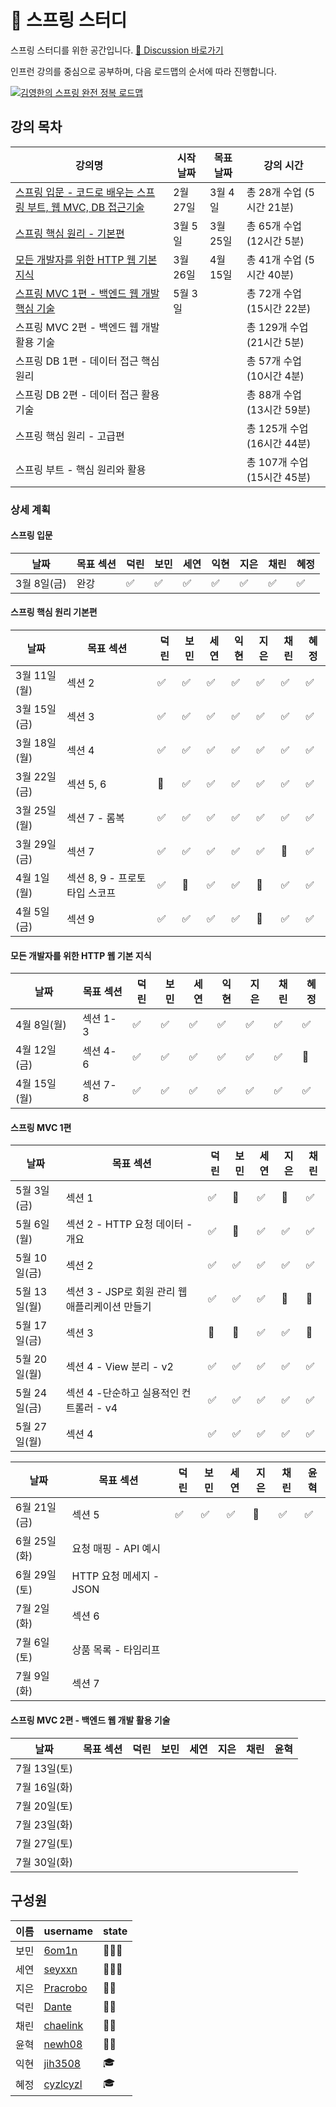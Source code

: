 # 🌱 스프링 스터디

스프링 스터디를 위한 공간입니다. [📒 Discussion 바로가기](https://github.com/2024-SpringStudy/spring/discussions)  

인프런 강의를 중심으로 공부하며, 다음 로드맵의 순서에 따라 진행합니다.  

[![김영한의 스프링 완전 정복 로드맵](https://ifh.cc/g/W2MDov.jpg)](https://www.inflearn.com/roadmaps/373)


## 강의 목차
| 강의명 | 시작 날짜 | 목표 날짜 | 강의 시간 |
| ---- | ---- | ---- | --- |
| [스프링 입문 - 코드로 배우는 스프링 부트, 웹 MVC, DB 접근기술](#스프링-입문) | 2월 27일 | 3월 4일 | 총 28개 수업 (5시간 21분) |
| [스프링 핵심 원리 - 기본편](#스프링-핵심-원리-기본편) | 3월 5일 | 3월 25일 | 	총 65개 수업 (12시간 5분) |
| [모든 개발자를 위한 HTTP 웹 기본 지식](#모든-개발자를-위한-HTTP-웹-기본-지식) | 3월 26일 | 4월 15일 | 총 41개 수업 (5시간 40분) |
| [스프링 MVC 1편 - 백엔드 웹 개발 핵심 기술](#스프링-MVC-1편) | 5월 3일 | | 총 72개 수업 (15시간 22분) |
| 스프링 MVC 2편 - 백엔드 웹 개발 활용 기술 | | | 총 129개 수업 (21시간 5분) |
| 스프링 DB 1편 - 데이터 접근 핵심 원리 | | | 총 57개 수업 (10시간 4분) |
| 스프링 DB 2편 - 데이터 접근 활용 기술 | | | 총 88개 수업 (13시간 59분) |
| 스프링 핵심 원리 - 고급편 | | | 총 125개 수업 (16시간 44분) |
| 스프링 부트 - 핵심 원리와 활용 | | | 총 107개 수업 (15시간 45분) |

### 상세 계획
#### 스프링 입문
| 날짜 | 목표 섹션 | 덕린 | 보민 | 세연 | 익현 | 지은 | 채린 | 혜정 |
| --- | ------- | --- | --- | ---| ---|---- | ----| -----|
| 3월 8일(금) | 완강 |   ✅    |  ✅   |  ✅ |  ✅   |  ✅   |  ✅   |  ✅     |

#### 스프링 핵심 원리 기본편
| 날짜 | 목표 섹션 | 덕린 | 보민 | 세연 | 익현 | 지은 | 채린 | 혜정 |
| --- | ------- | --- | --- | ---| ---|---- | ----| -----|
| 3월 11일(월) | 섹션 2 |   ✅   |  ✅   |  ✅ |  ✅ |   ✅  |   ✅   |  ✅     |
| 3월 15일(금) | 섹션 3 |    ✅   |   ✅   |  ✅  |   ✅ |   ✅   |    ✅   |    ✅   |
| 3월 18일(월) | 섹션 4 |   ✅  |  ✅   |   ✅  |   ✅ |   ✅   |   ✅    |   ✅    |
| 3월 22일(금) | 섹션 5, 6|   🔺   |   ✅  | ✅  |   ✅|    ✅ |    ✅  |   ✅   |
| 3월 25일(월) | 섹션 7 - 롬복 |   ✅  |   ✅  |  ✅ |  ✅ |   ✅  |  ✅   |   ✅  |
| 3월 29일(금) | 섹션 7 |  ✅  |  ✅  |  ✅  | ✅   |  ✅  |   🔺   |  ✅    |
| 4월 1일(월) | 섹션 8, 9 - 프로토타입 스코프 |  ✅  |  🔺  |  ✅  | ✅   |  🔺  |   ✅   |    ✅  |
| 4월 5일(금) | 섹션 9 |  ✅   | ✅    |  ✅   |  ✅   |  🔺  |  ✅     |   ✅    |

#### 모든 개발자를 위한 HTTP 웹 기본 지식
| 날짜 | 목표 섹션 | 덕린 | 보민 | 세연 | 익현 | 지은 | 채린 | 혜정 |
| --- | ------- | --- | --- | ---| ---|---- | ----| -----|
| 4월 8일(월) | 섹션 1-3 |   ✅   |   ✅  |  ✅ |  ✅ |  ✅   |  ✅    |    ✅  |
| 4월 12일(금) | 섹션 4-6 |    ✅  |  ✅   | ✅  | ✅  |  ✅   |   ✅   |  🔺    |
| 4월 15일(월) | 섹션 7-8 |   ✅   |  ✅   |  ✅ |  ✅ |  ✅   |    ✅  |   ✅   |

#### 스프링 MVC 1편
| 날짜 | 목표 섹션 | 덕린 | 보민 | 세연 | 지은 | 채린 | 
| --- | ------- | --- | --- | ---| ---|---- | 
| 5월 3일(금) | 섹션 1 |   ✅   |   🔺  |  ✅ |  🔺 |   ✅  | 
| 5월 6일(월)| 섹션 2 - HTTP 요청 데이터 - 개요 |    ✅  |  🔺   |  ✅ | ✅  |  ✅   | 
| 5월 10일(금) | 섹션 2 |   ✅   |  ✅   | ✅  | ✅  |   ✅  |    
| 5월 13일(월) | 섹션 3 - JSP로 회원 관리 웹 애플리케이션 만들기 |   ✅   |  ✅  |  ✅ | 🔺 |  🔺 | 
| 5월 17일(금) | 섹션 3 |   🔺   |   🔺  | ✅  |  ✅  |  🔺   |
| 5월 20일(월)| 섹션 4 - View 분리 - v2|   ✅   |   ✅  |  ✅ | ✅  |   ✅  |
| 5월 24일(금) | 섹션 4 -단순하고 실용적인 컨트롤러 - v4  |  ✅   |  ✅   | ✅  |  ✅ |  ✅   |    
| 5월 27일(월) | 섹션 4  |   ✅   |  ✅   | ✅  |  ✅  |  ✅   |


| 날짜 | 목표 섹션 | 덕린 | 보민 | 세연 | 지은 | 채린 | 윤혁 |
| --- | ------- | --- | --- | ---| ---|---- |  --- | 
| 6월 21일(금) |  섹션 5  |   ✅   |   ✅  |  ✅ |  🔺  |   ✅  |     ✅  |
| 6월 25일(화) | 요청 매핑 - API 예시 |      |     |   |   |     |       |  
| 6월 29일(토) |  HTTP 요청 메세지 - JSON  |      |     |   |   |     |       | 
| 7월 2일(화) | 섹션 6  |      |     |   |   |     |       | 
| 7월 6일(토) |  상품 목록 - 타임리프 |      |     |   |   |     |       | 
| 7월 9일(화) |  섹션 7  |      |     |   |   |     |       | 

#### 스프링 MVC 2편 - 백엔드 웹 개발 활용 기술
| 날짜 | 목표 섹션 | 덕린 | 보민 | 세연 |  지은 | 채린 | 윤혁 |
| --- | ------- | --- | --- | ---| ---|---- | ----| 
| 7월 13일(토) |    |      |     |   |   |     |       |  
| 7월 16일(화) |   |      |     |   |   |     |       | 
| 7월 20일(토) |    |      |     |   |   |     |       |   
| 7월 23일(화) |   |      |     |   |   |     |       |    
| 7월 27일(토) |   |      |     |   |   |     |       |    
| 7월 30일(화) |    |      |     |   |   |     |       |      
<!---
#### 스프링 DB 1편 - 데이터 접근 핵심 원리
| 날짜 | 목표 섹션 | 덕린 | 보민 | 세연 | 익현 | 지은 | 채린 | 혜정 |
| --- | ------- | --- | --- | ---| ---|---- | ----| -----|

#### 스프링 DB 2편 - 데이터 접근 활용 기술
| 날짜 | 목표 섹션 | 덕린 | 보민 | 세연 | 익현 | 지은 | 채린 | 혜정 |
| --- | ------- | --- | --- | ---| ---|---- | ----| -----|

#### 스프링 핵심 원리 고급편
| 날짜 | 목표 섹션 | 덕린 | 보민 | 세연 | 익현 | 지은 | 채린 | 혜정 |
| --- | ------- | --- | --- | ---| ---|---- | ----| -----|

#### 스프링 부트 - 핵심 원리와 활용
| 날짜 | 목표 섹션 | 덕린 | 보민 | 세연 | 익현 | 지은 | 채린 | 혜정 |
| --- | ------- | --- | --- | ---| ---|---- | ----| -----|

--->

## 구성원
| 이름 | username | state |
| --- | --- | --- |
| 보민 | [6om1n](https://github.com/6om1n) |  👩‍💻👑  |
| 세연 | [seyxxn](https://github.com/seyxxn) |  👩‍💻💸  |
| 지은 | [Pracrobo](https://github.com/Pracrobo) |  👩‍💻  |
| 덕린 | [Dante](https://github.com/YuDeokRin) |   👨‍💻  |
| 채린 | [chaelink](https://github.com/chaelink)|  👩‍💻  |
| 윤혁 | [newh08](https://github.com/newh08)|  👨‍💻  |
| 익현 | [jih3508](https://github.com/jih3508) |  🎓 |
| 혜정 | [cyzlcyzl](https://github.com/cyzlcyzl)|  🎓  |
